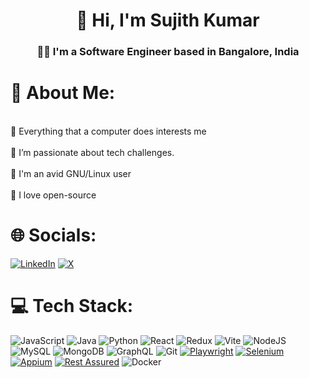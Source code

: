 <h1 align="center">👋 Hi, I'm Sujith Kumar</h1>
<h3 align="center">👨‍💻 I'm a Software Engineer based in Bangalore, India</h3>

# 💫 About Me:
<br>🌟 Everything that a computer does interests me<br><br>🔧 I’m passionate about tech challenges.<br><br>🐧 I'm an avid GNU/Linux user<br><br>💖 I love open-source


# 🌐 Socials:
[![LinkedIn](https://img.shields.io/badge/LinkedIn-%230077B5.svg?logo=linkedin&logoColor=white)](https://linkedin.com/in/sujith-kumar-pendem) [![X](https://img.shields.io/badge/X-black.svg?logo=X&logoColor=white)](https://x.com/sujith_social) 

# 💻 Tech Stack:
![JavaScript](https://img.shields.io/badge/javascript-%23323330.svg?style=for-the-badge&logo=javascript&logoColor=%23F7DF1E) ![Java](https://img.shields.io/badge/java-%23ED8B00.svg?style=for-the-badge&logo=openjdk&logoColor=white) ![Python](https://img.shields.io/badge/python-3670A0?style=for-the-badge&logo=python&logoColor=ffdd54)  ![React](https://img.shields.io/badge/react-%2320232a.svg?style=for-the-badge&logo=react&logoColor=%2361DAFB) ![Redux](https://img.shields.io/badge/redux-%23593d88.svg?style=for-the-badge&logo=redux&logoColor=white) ![Vite](https://img.shields.io/badge/vite-%23646CFF.svg?style=for-the-badge&logo=vite&logoColor=white) ![NodeJS](https://img.shields.io/badge/node.js-6DA55F?style=for-the-badge&logo=node.js&logoColor=white) ![MySQL](https://img.shields.io/badge/mysql-4479A1.svg?style=for-the-badge&logo=mysql&logoColor=white) ![MongoDB](https://img.shields.io/badge/MongoDB-%234ea94b.svg?style=for-the-badge&logo=mongodb&logoColor=white) ![GraphQL](https://img.shields.io/badge/-GraphQL-E10098?style=for-the-badge&logo=graphql&logoColor=white) ![Git](https://img.shields.io/badge/git-%23F05033.svg?style=for-the-badge&logo=git&logoColor=white)
[![Playwright](https://img.shields.io/badge/-Playwright-2EAD33?style=for-the-badge&logo=playwright&logoColor=white)](https://playwright.dev/)
[![Selenium](https://img.shields.io/badge/-Selenium-43B02A?style=for-the-badge&logo=selenium&logoColor=white)](https://www.selenium.dev/)
[![Appium](https://img.shields.io/badge/-Appium-9B34D2?style=for-the-badge&logo=appium&logoColor=white)](https://appium.io/)
[![Rest Assured](https://img.shields.io/badge/-Rest%20Assured-3B4155?style=for-the-badge&logo=rest-assured&logoColor=white)](https://rest-assured.io/)
![Docker](https://img.shields.io/badge/docker-%230db7ed.svg?style=for-the-badge&logo=docker&logoColor=white) 

